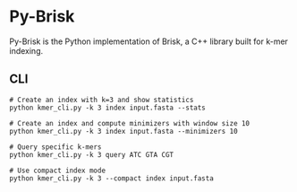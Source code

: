 # Py-Brisk

Py-Brisk is the Python implementation of Brisk, a C++ library built for k-mer indexing.

## CLI

```
# Create an index with k=3 and show statistics
python kmer_cli.py -k 3 index input.fasta --stats

# Create an index and compute minimizers with window size 10
python kmer_cli.py -k 3 index input.fasta --minimizers 10

# Query specific k-mers
python kmer_cli.py -k 3 query ATC GTA CGT

# Use compact index mode
python kmer_cli.py -k 3 --compact index input.fasta
```